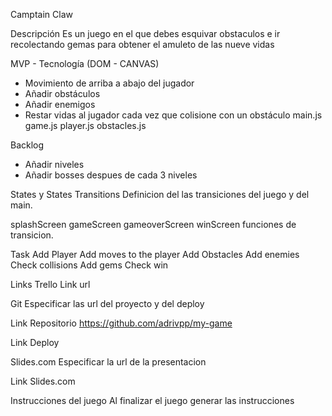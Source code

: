 Camptain Claw

Descripción
Es un juego en el que debes esquivar obstaculos e ir recolectando gemas para obtener el amuleto de las nueve vidas

MVP - Tecnología (DOM - CANVAS)
* Movimiento de arriba a abajo del jugador
* Añadir obstáculos
* Añadir enemigos 
* Restar vidas al jugador cada vez que colisione con un obstáculo
main.js
game.js
player.js
obstacles.js

Backlog
* Añadir niveles
* Añadir bosses despues de cada 3 niveles

States y States Transitions
Definicion del las transiciones del juego y del main.

splashScreen
gameScreen
gameoverScreen
winScreen
funciones de transicion.

Task
Add Player
Add moves to the player
Add Obstacles
Add enemies
Check collisions
Add gems
Check win

Links
Trello
Link url

Git
Especificar las url del proyecto y del deploy

Link Repositorio
https://github.com/adrivpp/my-game


Link Deploy

Slides.com
Especificar la url de la presentacion

Link Slides.com

Instrucciones del juego
Al finalizar el juego generar las instrucciones
